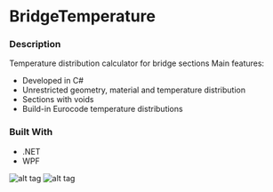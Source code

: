 # BridgeTemperature

### Description
Temperature distribution calculator for bridge sections
Main features:
- Developed in C#
- Unrestricted geometry, material and temperature distribution 
- Sections with voids
- Build-in Eurocode temperature distributions
### Built With
* .NET
*  WPF

![alt tag](https://cloud.githubusercontent.com/assets/16364170/15094485/ce664458-14a5-11e6-94a6-399a01d7a44c.PNG)
![alt tag](https://cloud.githubusercontent.com/assets/16364170/15094486/ce7fcd10-14a5-11e6-9711-d07a08a64f53.PNG)

